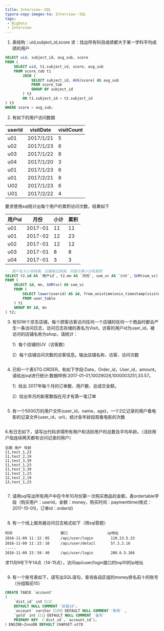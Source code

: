 ```yaml
---
title: Interview--SQL
typora-copy-images-to: Interview--SQL
tags:
 - BigData
 - Interview
---
```

1. 表结构：uid,subject_id,score
    求：找出所有科目成绩都大于某一学科平均成绩的用户

```sql
SELECT uid, subject_id, avg_sub, score
FROM (
	SELECT uid, t1.subject_id, score, avg_sub
	FROM score_tab t1
		JOIN (
			SELECT subject_id, AVG(score) AS avg_sub
			FROM score_tab
			GROUP BY subject_id
		) t2
		ON t1.subject_id = t2.subject_id
) t3
WHERE score > avg_sub;
```


2. 有如下的用户访问数据

| userId | visitDate | visitCount |
| ------ | --------- | ---------- |
| u01    | 2017/1/21 | 5          |
| u02    | 2017/1/23 | 6          |
| u03    | 2017/1/22 | 8          |
| u04    | 2017/1/20 | 3          |
| u01    | 2017/1/23 | 6          |
| u01    | 2017/2/21 | 8          |
| U02    | 2017/1/23 | 6          |
| U01    | 2017/2/22 | 4          |

要求使用sql统计出每个用户的累积访问次数，结果如下

| 用户id | 月份    | 小计 | 累积 |
| ------ | ------- | ---- | ---- |
| u01    | 2017-01 | 11   | 11   |
| u01    | 2017-02 | 12   | 23   |
| u02    | 2017-01 | 12   | 12   |
| u03    | 2017-01 | 8    | 8    |
| u04    | 2017-01 | 3    | 3    |

```sql
-- 用户名大小写转换，日期格式转换，开窗计算小计和累积
SELECT t2.id AS `用户id`, t2.mn AS `月份`, sum_vc AS `小计`, SUM(sum_vc) OVER (PARTITION BY t2.id ORDER BY t2.mn) AS `累积`
FROM (
	SELECT id, mn, SUM(vc) AS sum_vc
	FROM (
		SELECT lower(userid) AS id, from_unixtime(unix_timestamp(visitdate, 'yyyy/mm/dd'), 'yyyy-mm') AS mn, visitcount AS vc
		FROM user_table
	) t1
	GROUP BY id, mn
) t2;
```

3. 有50W个京东店铺，每个顾客访客访问任何一个店铺的任何一个商品时都会产生一条访问日志，访问日志存储的表名为Visit，访客的用户id为user_id，被访问的店铺名称为shop，请统计：

   1）每个店铺的UV（访客数）

   2）每个店铺访问次数的访客信息。输出店铺名称、访客、访问次数

```sql

```

4. 已知一个表STG.ORDER，有如下字段:Date，Order_id，User_id，amount。请给出sql进行统计:数据样例:2017-01-01,10029028,1000003251,33.57。

   1）给出 2017年每个月的订单数、用户数、总成交金额。

   2）给出年月的新客数指在月才有第一笔订单

```sql

```

5. 有一个5000万的用户文件(user_id，name，age)，一个2亿记录的用户看电影的记录文件(user_id，url)，统计各年龄段观看电影的次数

```sql

```

6.有日志如下，请写出代码求得所有用户和活跃用户的总数及平均年龄。（活跃用户指连续两天都有访问记录的用户）

```
日期 用户 年龄
11,test_1,23
11,test_2,19
11,test_3,39
11,test_1,23
11,test_3,39
11,test_1,23
12,test_2,19
13,test_1,23
```

```sql

```

7. 请用sql写出所有用户中在今年10月份第一次购买商品的金额，表ordertable字段（购买用户：userid，金额：money，购买时间：paymenttime(格式：2017-10-01)，订单id：orderid）

```sql

```

8. 有一个线上服务器访问日志格式如下（用sql答题）
```
时间           			接口             		ip地址
2016-11-09 11：22：05  	/api/user/login        110.23.5.33
2016-11-09 11：23：10 	/api/user/detail       57.3.2.16
.....
2016-11-09 23：59：40  	/api/user/login        200.6.5.166
```
   求11月9号下午14点（14-15点），访问api/user/login接口的top10的ip地址

```sql

```

9. 有一个账号表如下，请写出SQL语句，查询各自区组的money排名前十的账号（分组取前10）

```sql
CREATE TABIE `account` 
(
    `dist_id` int（11）
    DEFAULT NULL COMMENT '区组id'，
    `account` varchar（100）DEFAULT NULL COMMENT '账号' ,
    `gold` int（11）DEFAULT NULL COMMENT '金币' 
    PRIMARY KEY （`dist_id`，`account_id`），
）ENGINE=InnoDB DEFAULT CHARSET-utf8
```

```sql

```